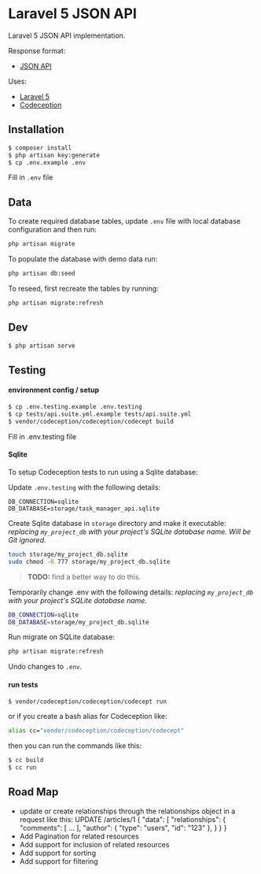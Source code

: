 Laravel 5 JSON API
==================

Laravel 5 JSON API implementation.

Response format:

* [JSON API](http://jsonapi.org/format/)

Uses:

* [Laravel 5](https://laravel.com/docs/5.3)
* [Codeception](http://codeception.com/)

## Installation

```bash
$ composer install
$ php artisan key:generate
$ cp .env.example .env
```

Fill in `.env` file

## Data

To create required database tables, update `.env` file with local database configuration and then run:
```bash
php artisan migrate
```

To populate the database with demo data run:
```bash
php artisan db:seed
```

To reseed, first recreate the tables by running:
```bash
php artisan migrate:refresh
```

## Dev

```bash
$ php artisan serve
```

## Testing

#### environment config / setup

```bash
$ cp .env.testing.example .env.testing
$ cp tests/api.suite.yml.example tests/api.suite.yml
$ vendor/codeception/codeception/codecept build
```

Fill in .env.testing file

#### Sqlite

To setup Codeception tests to run using a Sqlite database:

Update `.env.testing` with the following details:
```
DB_CONNECTION=sqlite
DB_DATABASE=storage/task_manager_api.sqlite
```

Create Sqlite database in `storage` directory and make it executable:
*replacing `my_project_db` with your project's SQLite database name.*
*Will be Git ignored.*
```bash
touch storage/my_project_db.sqlite
sudo chmod -R 777 storage/my_project_db.sqlite
```

> **TODO:** find a better way to do this. 

Temporarily change .env with the following details:
*replacing `my_project_db` with your project's SQLite database name.*
```bash
DB_CONNECTION=sqlite
DB_DATABASE=storage/my_project_db.sqlite
```

Run migrate on SQLite database:
```bash
php artisan migrate:refresh
```

Undo changes to `.env`. 

#### run tests

```bash
$ vendor/codeception/codeception/codecept run
```

or if you create a bash alias for Codeception like:
```bash
alias cc="vendor/codeception/codeception/codecept"
```

then you can run the commands like this:
```bash
$ cc build
$ cc run
```

## Road Map

* update or create relationships through the relationships object in a request like this:
  UPDATE /articles/1
  {
    "data": [
      "relationships": {
        "comments": [ ... ],
        "author": { "type": "users", "id": "123" },
      }
    }
  }  
* Add Pagination for related resources
* Add support for inclusion of related resources
* Add support for sorting
* Add support for filtering